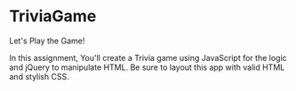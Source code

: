 # TriviaGame
Let's Play the Game!

In this assignment, You'll create a Trivia game using JavaScript for the logic and jQuery to manipulate HTML. Be sure to layout this app with valid HTML and stylish CSS.

